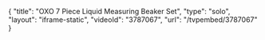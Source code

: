 {
    "title": "OXO 7 Piece Liquid Measuring Beaker Set",
    "type": "solo",
    "layout": "iframe-static",
    "videoId": "3787067",
    "url": "\/tvpembed\/3787067"
}